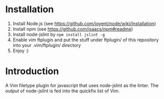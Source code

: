 # Installation #

1.  Install Node.js (see https://github.com/joyent/node/wiki/Installation)
2.  Install npm (see https://github.com/isaacs/npm#readme)
3.  Install node-jslint by `npm install jslint -g`
4.  Enable vim ftplugin and put the stuff under ftplugin/ of this repository into your .vim/ftplugin/ directory
5.  Enjoy :)

# Introduction #

A Vim filetype plugin for javascript that uses node-jslint as the linter.
The output of node-jslint is fed into the quickfix list of Vim.
